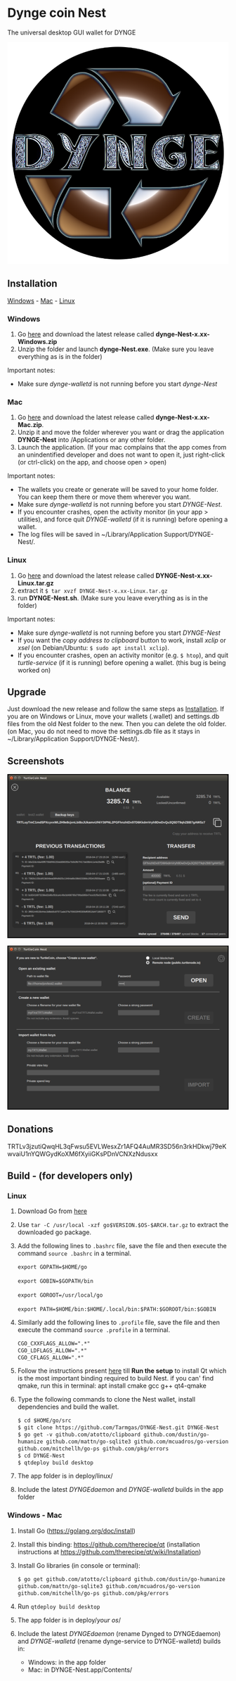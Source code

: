 # Dynge coin Nest

The universal desktop GUI wallet for DYNGE

![Logo](/turtlecoinnestlogo.png)

## Installation

[Windows](#windows) - [Mac](#mac) - [Linux](#linux)

### Windows

1. Go [here](https://github.com/Tarmgas/dynge-Nest/releases) and download the latest release called **dynge-Nest-x.xx-Windows.zip**
2. Unzip the folder and launch **dynge-Nest.exe**. (Make sure you leave everything as is in the folder)

Important notes:

* Make sure *dynge-walletd* is not running before you start *dynge-Nest*

### Mac

1. Go [here](https://github.com/Tarmgas/dynge-Nest/releases) and download the latest release called **dynge-Nest-x.xx-Mac.zip**.
2. Unzip it and move the folder wherever you want or drag the application **DYNGE-Nest** into /Applications or any other folder.
3. Launch the application. (If your mac complains that the app comes from an unindentified developer and does not want to open it, just right-click (or ctrl-click) on the app, and choose open > open)

Important notes:

* The wallets you create or generate will be saved to your home folder. You can keep them there or move them wherever you want.
* Make sure *dynge-walletd* is not running before you start *DYNGE-Nest*.
* If you encounter crashes, open the activity monitor (in your app > utilities), and force quit *DYNGE-walletd* (if it is running) before opening a wallet.
* The log files will be saved in ~/Library/Application Support/DYNGE-Nest/.

### Linux

1. Go [here](https://github.com/Tarmgas/dynge-Nest/releases) and download the latest release called **DYNGE-Nest-x.xx-Linux.tar.gz**
2. extract it
`$ tar xvzf DYNGE-Nest-x.xx-Linux.tar.gz`
3. run **DYNGE-Nest.sh**. (Make sure you leave everything as is in the folder)

Important notes:

* Make sure *dynge-walletd* is not running before you start *DYNGE-Nest*
* If you want the *copy address to clipboard* button to work, install *xclip* or *xsel* (on Debian/Ubuntu: `$ sudo apt install xclip`).
* If you encounter crashes, open an activity monitor (e.g. `$ htop`), and quit *turtle-service* (if it is running) before opening a wallet. (this bug is being worked on)

## Upgrade

Just download the new release and follow the same steps as [Installation](#installation).
If you are on Windows or Linux, move your wallets (.wallet) and settings.db files from the old Nest folder to the new. Then you can delete the old folder. (on Mac, you do not need to move the settings.db file as it stays in ~/Library/Application Support/DYNGE-Nest/).

## Screenshots

![Main Screen](/Screenshots/MainScreen.png)

![Open Wallet](/Screenshots/OpenWallet.png)

## Donations

TRTLv3jzutiQwqHL3qFwsu5EVLWesxZr1AFQ4AuMR3SD56n3rkHDkwj79eKwvaiU1nYQWGydKoXM6fXyiiGKsPDnVCNXzNdusxx

## Build - (for developers only)

### Linux

1. Download Go from [here](https://golang.org/dl/)

2. Use `tar -C /usr/local -xzf go$VERSION.$OS-$ARCH.tar.gz` to extract the downloaded go package.

3. Add the following lines to `.bashrc` file, save the file and then execute the command `source .bashrc` in a terminal.
    ```
    export GOPATH=$HOME/go

    export GOBIN=$GOPATH/bin

    export GOROOT=/usr/local/go

    export PATH=$HOME/bin:$HOME/.local/bin:$PATH:$GOROOT/bin:$GOBIN
    ```
4. Similarly add the following lines to `.profile` file, save the file and then execute the command `source .profile` in a terminal.
    ```
    CGO_CXXFLAGS_ALLOW=".*"
    CGO_LDFLAGS_ALLOW=".*"
    CGO_CFLAGS_ALLOW=".*"
    ```
5. Follow the instructions present [here](https://github.com/therecipe/qt/wiki/Installation-on-Linux) till **Run the setup** to install Qt which is the most important binding required to build Nest.
if you can' find qmake, run this in terminal:     apt install cmake gcc g++ qt4-qmake

6. Type the following commands to clone the Nest wallet, install dependencies and build the wallet.
    ```
    $ cd $HOME/go/src
    $ git clone https://github.com/Tarmgas/DYNGE-Nest.git DYNGE-Nest
    $ go get -v github.com/atotto/clipboard github.com/dustin/go-humanize github.com/mattn/go-sqlite3 github.com/mcuadros/go-version github.com/mitchellh/go-ps github.com/pkg/errors
    $ cd DYNGE-Nest
    $ qtdeploy build desktop
    ```

1. The app folder is in deploy/linux/
1. Include the latest _DYNGEdaemon_ and _DYNGE-walletd_ builds in the app folder

### Windows - Mac

1. Install Go (https://golang.org/doc/install)

1. Install this binding: https://github.com/therecipe/qt (installation instructions at https://github.com/therecipe/qt/wiki/Installation)

1. Install Go libraries (in console or terminal):
    ```
    $ go get github.com/atotto/clipboard github.com/dustin/go-humanize github.com/mattn/go-sqlite3 github.com/mcuadros/go-version github.com/mitchellh/go-ps github.com/pkg/errors
    ```

1. Run `qtdeploy build desktop`

1. The app folder is in deploy/*your os*/

1. Include the latest _DYNGEdaemon_ (rename Dynged to DYNGEdaemon) and _DYNGE-walletd_ (rename dynge-service to DYNGE-walletd) builds in:
    * Windows: in the app folder
    * Mac: in DYNGE-Nest.app/Contents/
